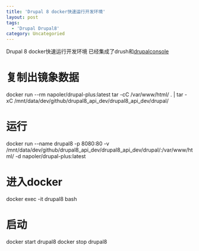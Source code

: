 ```yaml
---
title: 'Drupal 8 docker快速运行开发环境'
layout: post
tags:
  - 'Drupal Drupal8'
category: Uncategoried
---
```

Drupal 8 docker快速运行开发环境
已经集成了drush和[drupalconsole](https://drupalconsole.com "drupalconsole")

# 复制出镜象数据
docker run --rm napoler/drupal-plus:latest tar -cC /var/www/html/ . | tar -xC  /mnt/data/dev/github/drupal8_api_dev/drupal8_api_dev/drupal/

# 运行
docker run --name drupal8  -p 8080:80 -v /mnt/data/dev/github/drupal8_api_dev/drupal8_api_dev/drupal/:/var/www/html/  -d  napoler/drupal-plus:latest

# 进入docker
docker exec -it drupal8 bash

# 启动
docker start drupal8
docker stop drupal8